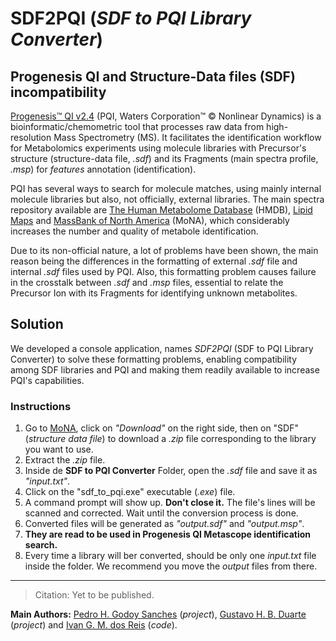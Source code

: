 # SDF2PQI (_SDF to PQI Library Converter_)

## Progenesis QI and Structure-Data files (SDF) incompatibility

[Progenesis™ QI v2.4](https://www.nonlinear.com/progenesis/qi/v2.4/fraq/) (PQI, Waters Corporation™ © Nonlinear Dynamics) is a bioinformatic/chemometric tool that processes raw data from high-resolution Mass Spectrometry (MS). It facilitates the identification workflow for Metabolomics experiments using molecule libraries with Precursor's structure (structure-data file, _.sdf_) and its Fragments (main spectra profile, _.msp_) for _features_ annotation (identification).

PQI has several ways to search for molecule matches, using mainly internal molecule libraries but also, not officially, external libraries. The main spectra repository available are [The Human Metabolome Database](https://hmdb.ca/) (HMDB), [Lipid Maps](https://lipidmaps.org/) and [MassBank of North America](https://mona.fiehnlab.ucdavis.edu/) (MoNA), which considerably increases the number and quality of metabole identification. 

Due to its non-official nature, a lot of problems have been shown, the main reason being the differences in the formatting of external _.sdf_ file and internal _.sdf_ files used by PQI. Also, this formatting problem causes failure in the crosstalk between _.sdf_ and _.msp_ files, essential to relate the Precursor Ion with its Fragments for identifying unknown metabolites.

## Solution

We developed a console application, names _SDF2PQI_ (SDF to PQI Library Converter) to solve these formatting problems, enabling compatibility among SDF libraries and PQI and making them readily available to increase PQI's capabilities.

### Instructions
1. Go to [MoNA](https://mona.fiehnlab.ucdavis.edu/downloads), click on _"Download"_ on the right side, then on "SDF" (_structure data file_) to download a _.zip_ file corresponding to the library you want to use.
2. Extract the _.zip_ file.
3. Inside de **SDF to PQI Converter** Folder, open the _.sdf_ file and save it as _"input.txt"_.
4. Click on the "sdf_to_pqi.exe" executable (_.exe_) file.
5. A command prompt will show up. **Don't close it.** The file's lines will be scanned and corrected. Wait until the conversion process is done.
6. Converted files will be generated as _"output.sdf"_ and _"output.msp"_.
7. **They are read to be used in Progenesis QI Metascope identification search.**
9. Every time a library will ber converted, should be only one _input.txt_ file inside the folder. We recommend you move the _output_ files from there.
____

> Citation: Yet to be published.

**Main Authors:** [Pedro H. Godoy Sanches](https://github.com/pedrohgodoys/) (_project_), [Gustavo H. B. Duarte](https://github.com/GustavoHBDuarte/) (_project_) and [Ivan G. M. dos Reis](https://github.com/igmdr/) (_code_).
